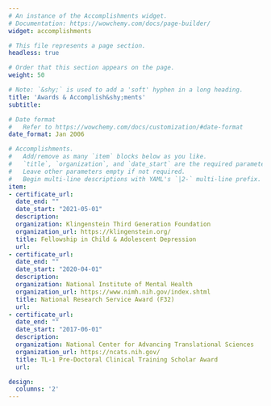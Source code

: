 ```yaml
---
# An instance of the Accomplishments widget.
# Documentation: https://wowchemy.com/docs/page-builder/
widget: accomplishments

# This file represents a page section.
headless: true

# Order that this section appears on the page.
weight: 50

# Note: `&shy;` is used to add a 'soft' hyphen in a long heading.
title: 'Awards & Accomplish&shy;ments'
subtitle:

# Date format
#   Refer to https://wowchemy.com/docs/customization/#date-format
date_format: Jan 2006

# Accomplishments.
#   Add/remove as many `item` blocks below as you like.
#   `title`, `organization`, and `date_start` are the required parameters.
#   Leave other parameters empty if not required.
#   Begin multi-line descriptions with YAML's `|2-` multi-line prefix.
item:
- certificate_url: 
  date_end: ""
  date_start: "2021-05-01"
  description: 
  organization: Klingenstein Third Generation Foundation 
  organization_url: https://klingenstein.org/
  title: Fellowship in Child & Adolescent Depression
  url: 
- certificate_url: 
  date_end: ""
  date_start: "2020-04-01"
  description: 
  organization: National Institute of Mental Health
  organization_url: https://www.nimh.nih.gov/index.shtml
  title: National Research Service Award (F32)
  url: 
- certificate_url: 
  date_end: ""
  date_start: "2017-06-01"
  description: 
  organization: National Center for Advancing Translational Sciences
  organization_url: https://ncats.nih.gov/
  title: TL-1 Pre-Doctoral Clinical Training Scholar Award
  url: 

design:
  columns: '2' 
---
```

